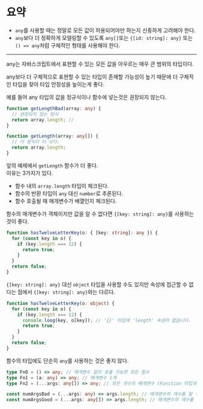 # 요약

- `any`를 사용할 때는 정말로 모든 값이 허용되어야만 하는지 신중하게 고려해야 한다.
- `any`보다 더 정확하게 모델링할 수 있도록 `any[]`또는 `{[id: string]: any}` 또는 `() => any`처럼 구체적인 형태를 사용해야 한다.

---

any는 자바스크립트에서 표현할 수 있는 모든 값을 아우르는 매우 큰 범위의 타입이다.

any보다 더 구체적으로 표현할 수 있는 타입이 존재할 가능성이 높기 때문에 더 구체적인 타입을 찾아 타입 안정성을 높이는게 좋다.

예를 들어 any 타입의 값을 정규식이나 함수에 넣는것은 권장되지 않는다.

```typescript
function getLengthBad(array: any) {
  // 권장되지 않는 방식
  return array.length; //
}

function getLength(array: any[]) {
  // 이 방식이 더 낫다.
  return array.length;
}
```

앞의 예제에서 `getLength` 함수가 더 좋다.<br>
이유는 3가지가 있다.

- 함수 내의 `array.length` 타입이 체크된다.
- 함수의 반환 타입이 `any` 대신 `number`로 추론된다.
- 함수 호출될 때 매개변수가 배열인지 체크된다.

함수의 매개변수가 객체이지만 값을 알 수 없다면 `{[key: string]: any}`를 사용하는 것이 좋다.

```typescript
function hasTwelveLetterKey(o: { [key: string]: any }) {
  for (const key in o) {
    if (key.length === 12) {
      return true;
    }
  }
  return false;
}
```

`{[key: string]: any}` 대신 `object` 타입을 사용할 수도 있지만 속성에 접근할 수 없다는 점에서 `{[key: string]: any}`와는 다르다.

```typescript
function hasTwelveLetterKey(o: object) {
  for (const key in o) {
    if (key.length === 12) {
      console.loog(key, o[key]); // '{}' 타입에 'length' 속성이 없습니다.
      return true;
    }
  }
  return false;
}
```

함수의 타입에도 단순히 `any`를 사용하는 것은 좋지 않다.

```typescript
type Fn0 = () => any; // 매개변수 없이 호출 가능한 모든 함수
type Fn1 = (a: any) => any; // 매개변수 1개
type Fn2 = (...args: any[]) => any; // 모든 개수의 매개변수 (Function 타입과 동일)

const numArgsBad = (...args: any) => args.length; // 매개변수의 개수를 알 수 없다.(any를 반환)
const numArgsGood = (...args: any[]) => args.length; // 매개변수의 개수를 알 수 있다. (number를 반환)
```
